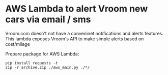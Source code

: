 # AWS Lambda to alert Vroom new cars via email / sms

Vroom.com doesn't not have a conveninet notifications and alerts features.
This lambda exposes Vroom's API to make simple alerts based on cost/milage

Prepare package for AWS Lambda:
```shell
pip install requests -t
zip -r archive.zip ./aws_main.py ./*/
```